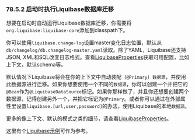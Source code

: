 ### 78.5.2 启动时执行Liquibase数据库迁移

想要在启动时自动运行Liquibase数据库迁移，你需要将`org.liquibase:liquibase-core`添加到classpath下。

你可以使用`liquibase.change-log`设置master变化日志位置，默认从`db/changelog/db.changelog-master.yaml`读取。除了YAML，Liquibase还支持JSON, XML和SQL改变日志格式。查看[LiquibaseProperties](https://github.com/spring-projects/spring-boot/tree/v2.0.0.RELEASE/spring-boot-autoconfigure/src/main/java/org/springframework/boot/autoconfigure/liquibase/LiquibaseProperties.java)获取可用配置，比如上下文，默认schema等。

默认情况下Liquibase将会在你的上下文中自动装配（`@Primary`）`数据源`，并使用此数据源进行迁移。如果你想要使用一个不同的`数据源`，你可以创建一个并把它的`@Bean`作为`@LiquibaseDataSource`标记。如果你那样做了，并且你还想要创建两个数据源，记得创建另外一个，并把它标记为`@Primary`。或者你可以通过在外部属性里设置`liquibase.[url,user,password]`的办法，使用Liquibase的本地`数据源`。

更多的像上下文、默认的模式之类的细节，请查看[LiquibaseProperties](https://github.com/spring-projects/spring-boot/tree/v2.0.0.RELEASE/spring-boot-autoconfigure/src/main/java/org/springframework/boot/autoconfigure/liquibase/LiquibaseProperties.java)。

这里有个[Liquibase示例](http://github.com/spring-projects/spring-boot/tree/master/spring-boot-samples/spring-boot-sample-liquibase)可作为参考。
